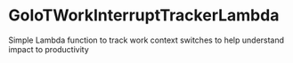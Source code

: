 # GoIoTWorkInterruptTrackerLambda
Simple Lambda function to track work context switches to help understand impact to productivity
